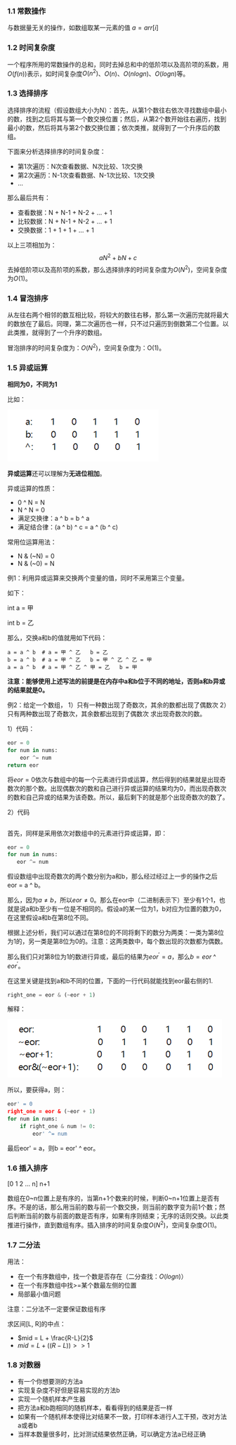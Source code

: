 ### 1.1 常数操作
与数据量无关的操作，如数组取某一元素的值 $a = arr[i]$

### 1.2 时间复杂度
一个程序所用的常数操作的总和，同时去掉总和中的低阶项以及高阶项的系数，用$O(f(n))$表示，如时间复杂度$O(n^2)$、$O(n)$、$O(nlogn)$、$O(logn)$等。

### 1.3 选择排序
选择排序的流程（假设数组大小为N）：首先，从第1个数往右依次寻找数组中最小的数，找到之后将其与第一个数交换位置；然后，从第2个数开始往右遍历，找到最小的数，然后将其与第2个数交换位置；依次类推，就得到了一个升序后的数组。

下面来分析选择排序的时间复杂度：

* 第1次遍历：N次查看数据、N次比较、1次交换
* 第2次遍历：N-1次查看数据、N-1次比较、1次交换
* ...

那么最后共有：
* 查看数据：N + N-1 + N-2 + ... + 1
* 比较数据：N + N-1 + N-2 + ... + 1
* 交换数据：1 + 1   + 1   + ... + 1

以上三项相加为：$$aN^2 + bN + c$$
去掉低阶项以及高阶项的系数，那么选择排序的时间复杂度为$O(N^2)$，空间复杂度为$O(1)$。

### 1.4 冒泡排序
从左往右两个相邻的数互相比较，将较大的数往右移，那么第一次遍历完就将最大的数放在了最后。同理，第二次遍历也一样，只不过只遍历到倒数第二个位置。以此类推，就得到了一个升序的数组。

冒泡排序的时间复杂度为：$O(N^2)$，空间复杂度为：O(1)。

### 1.5 异或运算
**相同为0，不同为1**

比如：

![异或运算](异或运算.png)

**异或运算**还可以理解为**无进位相加**。

异或运算的性质：

* 0 ^ N  =  N
* N ^ N  =  0
* 满足交换律：a ^ b  =  b ^ a
* 满足结合律：(a  ^  b)  ^  c  =  a ^ (b ^ c)

常用位运算用法：
* N & (~N) = 0
* N & (~0) = N

例1：利用异或运算来交换两个变量的值，同时不采用第三个变量。

如下：

int a = 甲

int b = 乙

那么，交换a和b的值就用如下代码：
```
a = a ^ b  # a = 甲 ^ 乙   b = 乙
b = a ^ b  # a = 甲 ^ 乙   b = 甲 ^ 乙 ^ 乙 = 甲
a = a ^ b  # a = 甲 ^ 乙 ^ 甲 = 乙   b = 甲
```

**注意：能够使用上述写法的前提是在内存中a和b位于不同的地址，否则a和b异或的结果就是0。**


例2：给定一个数组，
1）只有一种数出现了奇数次，其余的数都出现了偶数次
2）只有两种数出现了奇数次，其余数都出现到了偶数次
求出现奇数次的数。

1）代码：
```python
eor = 0
for num in nums:
    eor ^= num
return eor
```
将$eor = 0$依次与数组中的每一个元素进行异或运算，然后得到的结果就是出现奇数次的那个数。出现偶数次的数和自己进行异或运算的结果均为0，而出现奇数次的数和自己异或的结果为该奇数。所以，最后剩下的就是那个出现奇数次的数了。


2）代码
```python

```
 首先，同样是采用依次对数组中的元素进行异或运算，即：
 ```python
eor = 0
for num in nums:
    eor ^= num
 ```
 假设数组中出现奇数次的两个数分别为a和b，那么经过经过上一步的操作之后 eor = a ^ b。

 那么，因为$a \neq b$，所以$eor \neq 0$。那么在eor中（二进制表示下）至少有1个1，也就是说a和b至少有一位是不相同的。假设a的某一位为1，b对应为位置的数为0，在这里假设a和b在第8位不同。

 根据上述分析，我们可以通过在第8位的不同将剩下的数分为两类：一类为第8位为1的，另一类是第8位为0的。注意：这两类数中，每个数出现的次数都为偶数。

 那么我们只对第8位为1的数进行异或，最后的结果为$eor^{'} = a$，那么$b = eor$ ^ ${eor^{'}}$。

在这里关键是找到a和b不同的位置，下面的一行代码就能找到eor最右侧的1.
```python
right_one = eor & (~eor + 1)
```
解释：

![](求某个数最右侧的1.png)

所以，要获得a，则：
```python
eor' = 0
right_one = eor & (~eor + 1)
for num in nums:
    if right_one & num != 0:
        eor' ^= num
```
最后eor' = a，则b = eor' ^ eor。

### 1.6 插入排序

[0   1   2   ...   n] n+1

数组在0~n位置上是有序的，当第n+1个数来的时候，判断0~n+1位置上是否有序。不是的话，那么用当前的数与前一个数交换，则当前的数字变为前1个数；然后判断当前的数与前面的数是否有序，如果有序则结束；无序的话则交换。以此类推进行操作，直到数组有序。插入排序的时间复杂度$O(N^2)$，空间复杂度$O(1)$。


### 1.7 二分法
用法：

* 在一个有序数组中，找一个数是否存在（二分查找：$O(logn)$）
* 在一个有序数组中找>=某个数最左侧的位置
* 局部最小值问题

注意：二分法不一定要保证数组有序

求区间[L, R]的中点：

* $mid = L + \frac{R-L}{2}$
* $mid = L + ((R-L)) >> 1$


### 1.8 对数器

* 有一个你想要测的方法a
* 实现复杂度不好但是容易实现的方法b
* 实现一个随机样本产生器
* 把方法a和b跑相同的随机样本，看看得到的结果是否一样
* 如果有一个随机样本使得比对结果不一致，打印样本进行人工干预，改对方法a或者b
* 当样本数量很多时，比对测试结果依然正确，可以确定方法a已经正确